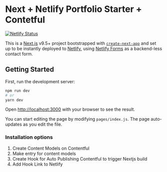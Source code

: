 # Next + Netlify Portfolio Starter + Contetful

[![Netlify Status](https://api.netlify.com/api/v1/badges/9d73e58f-4104-4db1-93c9-2134a9ffc9e7/deploy-status)](https://app.netlify.com/sites/next-portfolio-starter/deploys)

This is a [Next.js](https://nextjs.org/) v9.5+ project bootstrapped with [`create-next-app`](https://github.com/zeit/next.js/tree/canary/packages/create-next-app) and set up to be instantly deployed to [Netlify](https://url.netlify.com/HJh3LCbjI), using [Netlify Forms](https://url.netlify.app/Sy9bJ38hI) as a backend-less contact form.


## Getting Started

First, run the development server:

```bash
npm run dev
# or
yarn dev
```

Open [http://localhost:3000](http://localhost:3000) with your browser to see the result.

You can start editing the page by modifying `pages/index.js`. The page auto-updates as you edit the file.

### Installation options

1. Create Content Models on Contentful
2. Make entry for content models
3. Create Hook for Auto Publishing Contentful to trigger Nextjs build
3. Add Hook Link to Netlify
